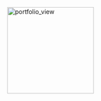 
<img width="200" alt="portfolio_view" src="https://www.google.com/url?sa=i&url=https%3A%2F%2Fsoftwareengineeringdaily.com%2F2019%2F01%2F11%2Fwhy-is-storage-on-kubernetes-is-so-hard%2F&psig=AOvVaw2F66S48tIhJAqT8IwEEFYS&ust=1668744850104000&source=images&cd=vfe&ved=0CA8QjRxqFwoTCNCU6pGttPsCFQAAAAAdAAAAABAJ">




